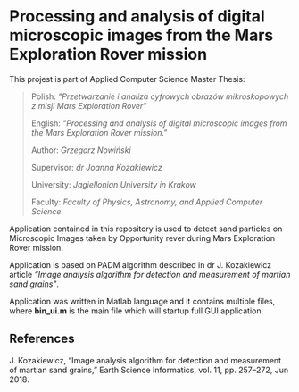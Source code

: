 # Processing and analysis of digital microscopic images from the Mars Exploration Rover mission

This projest is part of Applied Computer Science Master Thesis:

>Polish: *"Przetwarzanie i analiza cyfrowych obrazów mikroskopowych z misji Mars Exploration Rover"*
>
>English: *"Processing and analysis of digital microscopic images from the Mars Exploration Rover mission."*
>
>Author: *Grzegorz Nowiński*
>
>Supervisor: *dr Joanna Kozakiewicz*
>
>University: *Jagiellonian University in Krakow*
>
>Faculty: *Faculty of Physics, Astronomy, and Applied Computer Science*


Application contained in this repository is used to detect sand particles on Microscopic Images taken by Opportunity rever during Mars Exploration Rover mission.

Application is based on PADM algorithm described in dr J. Kozakiewicz article *“Image analysis algorithm for detection and measurement of martian sand grains"*.

Application was written in Matlab language and it contains multiple files, where **bin_ui.m** is the main file which will startup full GUI application.

## References

J. Kozakiewicz, “Image analysis algorithm for detection and measurement of martian sand grains,” Earth Science Informatics, vol. 11, pp. 257–272, Jun 2018.

